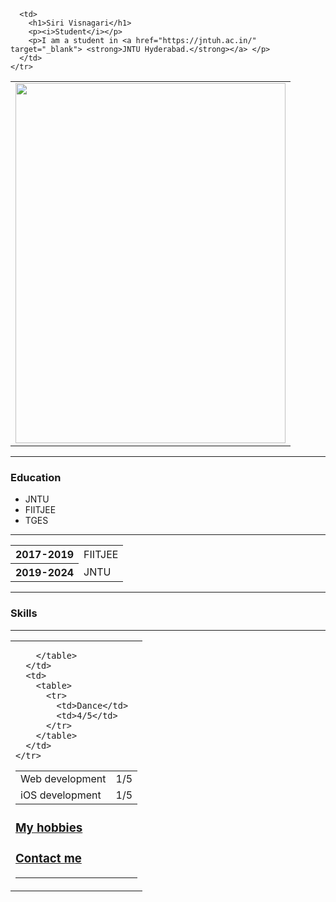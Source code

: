 <!DOCTYPE html>
<html lang="en" dir="ltr">

<head>
  <meta charset="utf-8">
  <title>Siri's personal site</title>
</head>

<body>
  <table cellspacing="20">
    <tr>
      <td><img src="https://hhsmedia.com/wp-content/uploads/2019/06/rain-3964186_960_720-900x600.jpg" width="432" height="576"></td>

      <td>
        <h1>Siri Visnagari</h1>
        <p><i>Student</i></p>
        <p>I am a student in <a href="https://jntuh.ac.in/" target="_blank"> <strong>JNTU Hyderabad.</strong></a> </p>
      </td>
    </tr>
  </table>


  <hr>
  <h3>Education</h3>
  <ul>
    <li>JNTU</li>
    <li>FIITJEE</li>
    <li>TGES</li>
  </ul>
  <hr>
  <table cellspacing="10">
    <tr>
      <th>
        2017-2019
      </th>
      <td>
        FIITJEE
      </td>
    </tr>
    <tr>
      <th>2019-2024</th>
      <td>JNTU</td>
    </tr>
  </table>
  </table>
  <hr>

  <h3>Skills</h3>

  <hr>

  <table>
    <tr>
      <td>
        <table>
          <tr>
            <td>Web development</td>
            <td>1/5</td>
          </tr>
          <tr>
            <td>iOS development</td>
            <td>1/5</td>
          </tr>

        </table>
      </td>
      <td>
        <table>
          <tr>
            <td>Dance</td>
            <td>4/5</td>
          </tr>
        </table>
      </td>
    </tr>
  </table>
  <h3> <a href="C:\Users\rvisu\Desktop\webdev\hobby.html" title="hello watch hobby" target="_blank">My hobbies</a> </h3>

<a href="C:\Users\rvisu\Desktop\webdev\contact me.html" target="_blank"> <h3>Contact me</h3></a>
<hr>
</body>

</html>
